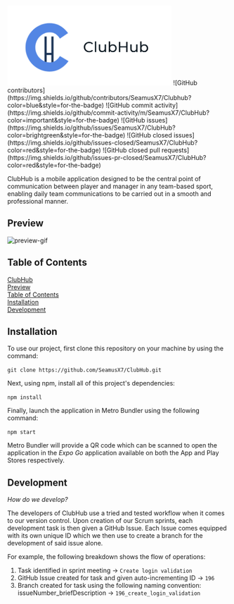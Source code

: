 <img src="src/assets/images/readme-header-image.PNG?raw=true" height="180">
![GitHub contributors](https://img.shields.io/github/contributors/SeamusX7/Clubhub?color=blue&style=for-the-badge)
![GitHub commit activity](https://img.shields.io/github/commit-activity/m/SeamusX7/ClubHub?color=important&style=for-the-badge)
![GitHub issues](https://img.shields.io/github/issues/SeamusX7/ClubHub?color=brightgreen&style=for-the-badge)
![GitHub closed issues](https://img.shields.io/github/issues-closed/SeamusX7/ClubHub?color=red&style=for-the-badge)
![GitHub closed pull requests](https://img.shields.io/github/issues-pr-closed/SeamusX7/ClubHub?color=red&style=for-the-badge)

ClubHub is a mobile application designed to be the central point of communication between player and manager in any team-based sport, enabling daily team communications to be carried out in a smooth and professional manner.

## Preview
![preview-gif](https://media.giphy.com/media/zzu3g1BbY1QAGZ84af/giphy.gif)

## Table of Contents
[ClubHub](#title)  
[Preview](#demo)  
[Table of Contents](#toc)  
[Installation](#installation)  
[Development](#development) 

## Installation
To use our project, first clone this repository on your machine by using the command:  

```git clone https://github.com/SeamusX7/ClubHub.git```  

Next, using npm, install all of this project's dependencies:

```npm install```

Finally, launch the application in Metro Bundler using the following command:

```npm start```

Metro Bundler will provide a QR code which can be scanned to open the application in the _Expo Go_ application available on both the App and Play Stores respectively.

## Development
_How do we develop?_  

The developers of ClubHub use a tried and tested workflow when it comes to our version control. Upon creation of our Scrum sprints, each development task is then given a GitHub Issue. Each Issue comes equipped with its own unique ID which we then use to create a branch for the development of said issue alone.  

For example, the following breakdown shows the flow of operations:
1. Task identified in sprint meeting -> ```Create login validation```
1. GitHub Issue created for task and given auto-incrementing ID -> ```196```
1. Branch created for task using the following naming convention: issueNumber_briefDescription -> ```196_create_login_validation```
